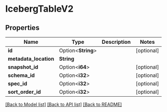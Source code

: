 # IcebergTableV2

## Properties

Name | Type | Description | Notes
------------ | ------------- | ------------- | -------------
**id** | Option<**String**> |  | [optional]
**metadata_location** | **String** |  | 
**snapshot_id** | Option<**i64**> |  | [optional]
**schema_id** | Option<**i32**> |  | [optional]
**spec_id** | Option<**i32**> |  | [optional]
**sort_order_id** | Option<**i32**> |  | [optional]

[[Back to Model list]](../README.md#documentation-for-models) [[Back to API list]](../README.md#documentation-for-api-endpoints) [[Back to README]](../README.md)


